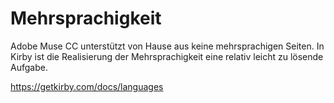 # Mehrsprachigkeit

Adobe Muse CC unterstützt von Hause aus keine mehrsprachigen Seiten. In Kirby ist die Realisierung der Mehrsprachigkeit eine relativ leicht zu lösende Aufgabe.

https://getkirby.com/docs/languages